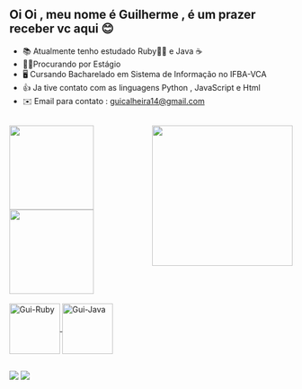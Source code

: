 ## Oi Oi , meu nome é Guilherme  , é um prazer receber vc aqui 😊


- 📚 Atualmente tenho estudado Ruby💎🔴 e Java ☕ 
- 🧑‍💼Procurando por Estágio 
- 🖥️ Cursando Bacharelado em Sistema de Informação no IFBA-VCA
- 👍 Ja tive contato com as linguagens Python , JavaScript e Html
- ✉️ Email para contato : guicalheira14@gmail.com


##
<img align="right" width="250px" src="https://static.vecteezy.com/ti/vetor-gratis/p3/2445475-jovem-programador-concentrando-se-em-tecnologias-de-programacao-e-codificacao-vetor.jpg"/>

<div align="left" >
  <a href="https://github.com/guicalheira">
 <img height="150em" src="https://github-readme-stats.vercel.app/api?username=guicalheira&show_icons=true&theme=algolia&include_all_commits=true&count_private=true"/>
  <div align="left" >
  <a href="https://github.com/guicalheira">
  <img  height="150em"" src="https://github-readme-stats.vercel.app/api/top-langs/?username=guicalheira&layout=compact&langs_count=7&theme=algolia"/>
</div>
<div style="display: inline_block"><br>
  <img align="center" alt="Gui-Ruby" height="90" width="90" src="https://cdn.jsdelivr.net/gh/devicons/devicon/icons/ruby/ruby-plain-wordmark.svg">
  <img align="center" alt="Gui-Java" height="90" width="90" src="https://cdn.jsdelivr.net/gh/devicons/devicon/icons/java/java-original-wordmark.svg">
</div>

##

</div>
<a href=https://www.instagram.com/calheira_gui/ target="_blank"><img src="https://img.shields.io/badge/-Instagram-%23E4405F?style=for-the-badge&logo=instagram&logoColor=white" target="_blank"></a>
 <a href=https://www.linkedin.com/in/guilherme-calheira-de-almeida-9bb9bb254/ target="_blank"><img src="https://img.shields.io/badge/-LinkedIn-%230077B5?style=for-the-badge&logo=linkedin&logoColor=white" target="_blank"></a>
</div>

